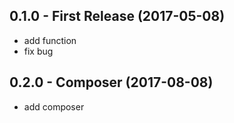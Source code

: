 ## 0.1.0 - First Release (2017-05-08)
* add function
* fix bug

## 0.2.0 - Composer (2017-08-08)
* add composer

